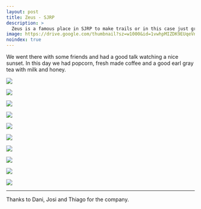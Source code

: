 ```yaml
---
layout: post
title: Zeus - SJRP
description: >
  Zeus is a famous place in SJRP to make trails or in this case just grab some snack and watch an amazing sunset.
image: https://drive.google.com/thumbnail?sz=w1000&id=1vwhpMIZDK9EUqeVntiACkoNETD-q3ryu
noindex: true
---
```


We went there with some friends and had a good talk watching a nice sunset.
In this day we had popcorn, fresh made coffee and a good earl gray tea with milk and honey.

![](https://drive.google.com/thumbnail?sz=w1000&id=1UpC1x_k-ftFs2aFbFMSUVwnzwwIw6Lnm)

![](https://drive.google.com/thumbnail?sz=w1000&id=1KaUnDHVWhuUZo0XtpP45pzExVnP5VhXm)

![](https://drive.google.com/thumbnail?sz=w1000&id=1-wRq-F-kGpSezY5_WqRNrw1INtulB6sE)

![](https://drive.google.com/thumbnail?sz=w1000&id=1WJq29EgX6akkr0Cz_Ru_1t_iIouwBJc7)

![](https://drive.google.com/thumbnail?sz=w1000&id=1b8z441Og56biCk1q3rYBMhNj7abiBQ5x)

![](https://drive.google.com/thumbnail?sz=w1000&id=1ZjrbDkTsACOkos_YvMgMv2nzleYSM2Px)

![](https://drive.google.com/thumbnail?sz=w1000&id=1T4Vji7xqx7YEvuIJoVnO_FQmOIMt597Y)

![](https://drive.google.com/thumbnail?sz=w1000&id=1vwhpMIZDK9EUqeVntiACkoNETD-q3ryu)

![](https://drive.google.com/thumbnail?sz=w1000&id=1mVfJ6b7CKiL3GWleZdlChTziogseu_jq)

![](https://drive.google.com/thumbnail?sz=w1000&id=1cNHsF1jNtMH2MK1d51jX78gEzd_NNPXu)


* * * 

Thanks to Dani, Josi and Thiago for the company.
